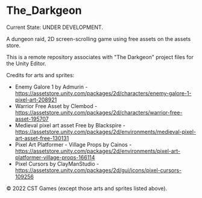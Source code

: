 # The_Darkgeon
Current State: UNDER DEVELOPMENT.

A dungeon raid, 2D screen-scrolling game using free assets on the assets store.

This is a remote repository associates with "The Darkgeon" project files for the Unity Editor.

Credits for arts and sprites:
+ Enemy Galore 1 by Admurin - https://assetstore.unity.com/packages/2d/characters/enemy-galore-1-pixel-art-208921
+ Warrior Free Asset by Clembod - https://assetstore.unity.com/packages/2d/characters/warrior-free-asset-195707
+ Medieval pixel art asset Free by Blackspire - https://assetstore.unity.com/packages/2d/environments/medieval-pixel-art-asset-free-130131
+ Pixel Art Platformer - Village Props by Cainos - https://assetstore.unity.com/packages/2d/environments/pixel-art-platformer-village-props-166114
+ Pixel Cursors by ClayManStudio - https://assetstore.unity.com/packages/2d/gui/icons/pixel-cursors-109256

© 2022 CST Games (except those arts and sprites listed above).
